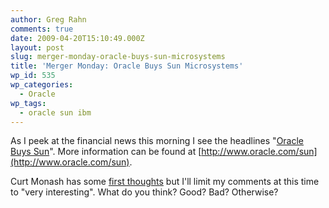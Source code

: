 ```yaml
---
author: Greg Rahn
comments: true
date: 2009-04-20T15:10:49.000Z
layout: post
slug: merger-monday-oracle-buys-sun-microsystems
title: 'Merger Monday: Oracle Buys Sun Microsystems'
wp_id: 535
wp_categories:
  - Oracle
wp_tags:
  - oracle sun ibm
---
```


As I peek at the financial news this morning I see the headlines "[Oracle Buys Sun](http://news.google.com/news?hl=en&q=Oracle+Buys+Sun)".  More information can be found at [http://www.oracle.com/sun](http://www.oracle.com/sun).

Curt Monash has some [first thoughts](http://www.dbms2.com/2009/04/20/first-thoughts-on-oracle-acquiring-sun/) but I'll limit my comments at this time to "very interesting".  What do you think?  Good?  Bad?  Otherwise?
